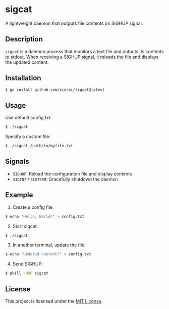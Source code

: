# sigcat

A lightweight daemon that outputs file contents on SIGHUP signal.

## Description

`sigcat` is a daemon process that monitors a text file and outputs its contents to stdout. When receiving a SIGHUP signal, it reloads the file and displays the updated content.

## Installation

```bash
$ go install github.com/zinrai/sigcat@latest
```

## Usage

Use default config.txt:

```bash
$ ./sigcat
```

Specify a custom file:

```bash
$ ./sigcat /path/to/myfile.txt
```

## Signals

- `SIGHUP`: Reload the configuration file and display contents
- `SIGINT` / `SIGTERM`: Gracefully shutdown the daemon

## Example

1. Create a config file:

```bash
$ echo "Hello, World!" > config.txt
```

2. Start sigcat:

```bash
$ ./sigcat
```

3. In another terminal, update the file:

```bash
$ echo "Updated content!" > config.txt
```

4. Send SIGHUP:

```bash
$ pkill -HUP sigcat
```

## License

This project is licensed under the [MIT License](./LICENSE).
